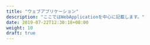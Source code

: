 ```yaml
---
title: "ウェブアプリケーション"
description: "ここではWebApplicationを中心に記載します。"
date: 2019-07-22T12:30:18+08:00
weight: 10
draft: true
---
```

<!-- descriptionがコンテンツの前に表示されます -->

<!-- コンテンツを書くときはこの下に記載ください -->



<!-- 配下タイトル一覧がコンテンツの後に表示されます -->
